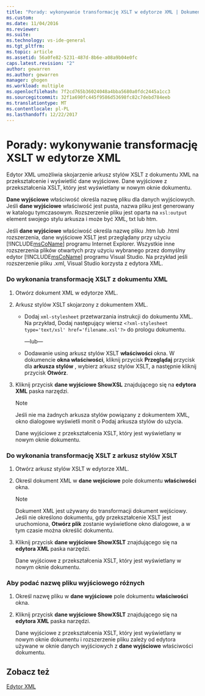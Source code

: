```yaml
---
title: "Porady: wykonywanie transformację XSLT w edytorze XML | Dokumentacja firmy Microsoft"
ms.custom: 
ms.date: 11/04/2016
ms.reviewer: 
ms.suite: 
ms.technology: vs-ide-general
ms.tgt_pltfrm: 
ms.topic: article
ms.assetid: 56a0fe82-5231-487d-8b6e-a08a9b04e0fc
caps.latest.revision: "2"
author: gewarren
ms.author: gewarren
manager: ghogen
ms.workload: multiple
ms.openlocfilehash: 7f2cd765b36024048a4bba5680a0fdc2445a1cc3
ms.sourcegitcommit: 32f1a690fc445f9586d53698fc82c7debd784eeb
ms.translationtype: MT
ms.contentlocale: pl-PL
ms.lasthandoff: 12/22/2017
---
```

# <a name="how-to-execute-an-xslt-transformation-from-the-xml-editor"></a>Porady: wykonywanie transformację XSLT w edytorze XML
Edytor XML umożliwia skojarzenie arkusz stylów XSLT z dokumentu XML na przekształcenie i wyświetlić dane wyjściowe. Dane wyjściowe z przekształcenia XSLT, który jest wyświetlany w nowym oknie dokumentu.  
  
 **Dane wyjściowe** właściwość określa nazwę pliku dla danych wyjściowych. Jeśli **dane wyjściowe** właściwość jest pusta, nazwa pliku jest generowany w katalogu tymczasowym. Rozszerzenie pliku jest oparta na `xsl:output` element swojego stylu arkusza i może być XML, txt lub htm.  
  
 Jeśli **dane wyjściowe** właściwość określa nazwę pliku .htm lub .html rozszerzenia, dane wyjściowe XSLT jest przeglądany przy użyciu [!INCLUDE[msCoName](../xml-tools/includes/msconame_md.md)] programu Internet Explorer. Wszystkie inne rozszerzenia plików otwartych przy użyciu wybranego przez domyślny edytor [!INCLUDE[msCoName](../xml-tools/includes/msconame_md.md)] programu Visual Studio. Na przykład jeśli rozszerzenie pliku .xml, Visual Studio korzysta z edytora XML.  
  
### <a name="to-execute-an-xslt-transformation-from-an-xml-document"></a>Do wykonania transformację XSLT z dokumentu XML  
  
1.  Otwórz dokument XML w edytorze XML.  
  
2.  Arkusz stylów XSLT skojarzony z dokumentem XML.  
  
    -   Dodaj `xml-stylesheet` przetwarzania instrukcji do dokumentu XML. Na przykład, Dodaj następujący wiersz `<?xml-stylesheet type='text/xsl' href='filename.xsl'?>` do prologu dokumentu.  
  
         —lub—  
  
    -   Dodawanie using arkusz stylów XSLT **właściwości** okna. W dokumencie **okna właściwości**, kliknij przycisk **Przeglądaj** przycisk dla **arkusza stylów** , wybierz arkusz stylów XSLT, a następnie kliknij przycisk **Otwórz**.  
  
3.  Kliknij przycisk **dane wyjściowe ShowXSL** znajdującego się na **edytora XML** paska narzędzi.  
  
    > [!NOTE]
    >  Jeśli nie ma żadnych arkusza stylów powiązany z dokumentem XML, okno dialogowe wyświetli monit o Podaj arkusza stylów do użycia.  
    >   
    >  Dane wyjściowe z przekształcenia XSLT, który jest wyświetlany w nowym oknie dokumentu.  
  
### <a name="to-execute-an-xslt-transformation-from-an-xslt-style-sheet"></a>Do wykonania transformację XSLT z arkusz stylów XSLT  
  
1.  Otwórz arkusz stylów XSLT w edytorze XML.  
  
2.  Określ dokument XML w **dane wejściowe** pole dokumentu **właściwości** okna.  
  
    > [!NOTE]
    >  Dokument XML jest używany do transformacji dokument wejściowy. Jeśli nie określono dokumentu, gdy przekształcenie XSLT jest uruchomiona, **Otwórz plik** zostanie wyświetlone okno dialogowe, a w tym czasie można określić dokumentu.  
  
3.  Kliknij przycisk **dane wyjściowe ShowXSLT** znajdującego się na **edytora XML** paska narzędzi.  
  
     Dane wyjściowe z przekształcenia XSLT, który jest wyświetlany w nowym oknie dokumentu.  
  
### <a name="to-provide-a-different-output-file-name"></a>Aby podać nazwę pliku wyjściowego różnych  
  
1.  Określ nazwę pliku w **dane wyjściowe** pole dokumentu **właściwości** okna.  
  
2.  Kliknij przycisk **dane wyjściowe ShowXSLT** znajdującego się na **edytora XML** paska narzędzi.  
  
     Dane wyjściowe z przekształcenia XSLT, który jest wyświetlany w nowym oknie dokumentu i rozszerzenie pliku zależy od edytora używane w oknie danych wyjściowych z **dane wyjściowe** właściwości dokumentu.  
  
## <a name="see-also"></a>Zobacz też  
 [Edytor XML](../xml-tools/xml-editor.md)